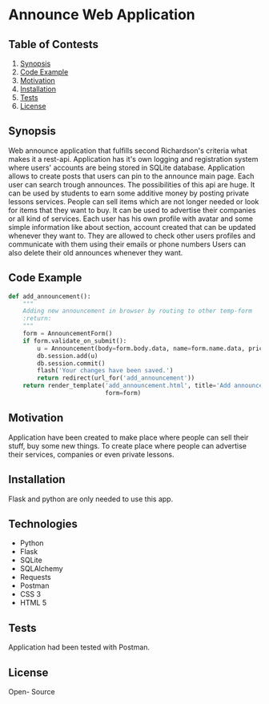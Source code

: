 # Announce Web Application
## Table of Contests
1. [ Synopsis ](#Synopsis)
2. [ Code Example ](#Code-Example)
3. [ Motivation ](#Motivation)
4. [ Installation ](#Installation)
5. [ Tests ](#Tests)
6. [ License ](#License)


## Synopsis

Web announce application that fulfills second Richardson's criteria what makes it a rest-api.
 Application has it's own logging and registration system where users' accounts
are being stored in SQLite database. Application allows to create posts that users can pin to the announce main page.
Each user can search trough announces. The possibilities of this api are huge. It can be used by students to earn some additive money
by posting private lessons services. People can sell items which are not longer needed or look for items that they want to buy.
It can be used to advertise their companies or all kind of services. Each user has his own profile with avatar 
and some simple information like about section, account created that can be updated whenever they want to.
They are allowed to check other users profiles and communicate with them using their emails or phone numbers
Users can also delete their old announces whenever they want.
## Code Example

```python
def add_announcement():
    """
    Adding new announcement in browser by routing to other temp-form
    :return:
    """
    form = AnnouncementForm()
    if form.validate_on_submit():
        u = Announcement(body=form.body.data, name=form.name.data, price=form.price.data, user_id=current_user.id)
        db.session.add(u)
        db.session.commit()
        flash('Your changes have been saved.')
        return redirect(url_for('add_announcement'))
    return render_template('add_announcement.html', title='Add announce',
                           form=form)
```
## Motivation

Application have been created to make place where people can sell their stuff, buy some
new things. To create place where people can advertise their services, companies or even private lessons.

## Installation

Flask and python are only needed to use this app.

## Technologies
- Python
- Flask
- SQLite
- SQLAlchemy
- Requests
- Postman
- CSS 3
- HTML 5


## Tests

Application had been tested with Postman.

## License
Open- Source